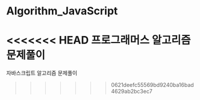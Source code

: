 # Algorithm_JavaScript
<<<<<<< HEAD
프로그래머스 알고리즘 문제풀이
=======
자바스크립트 알고리즘 문제풀이
>>>>>>> 0621deefc55569bd9240ba16bad4629ab2bc3ec7
